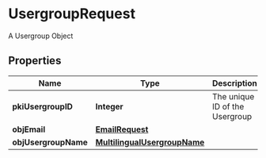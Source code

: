 

# UsergroupRequest

A Usergroup Object

## Properties

| Name | Type | Description | Notes |
|------------ | ------------- | ------------- | -------------|
|**pkiUsergroupID** | **Integer** | The unique ID of the Usergroup |  [optional] |
|**objEmail** | [**EmailRequest**](EmailRequest.md) |  |  [optional] |
|**objUsergroupName** | [**MultilingualUsergroupName**](MultilingualUsergroupName.md) |  |  |



